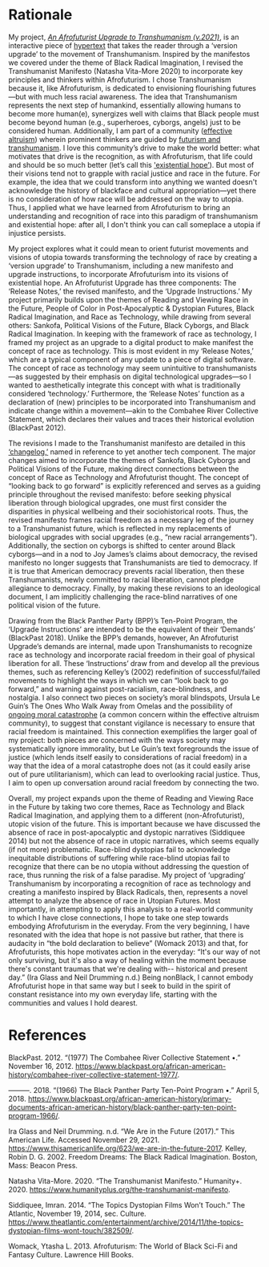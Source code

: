 # Rationale

My project, <i><a href="https://starmz123.github.io/transhumanism-raced/">An Afrofuturist Upgrade to Transhumanism (v.2021)</a></i>, is an interactive piece of <a href="https://www.chicagotribune.com/news/ct-xpm-1998-08-21-9901120361-story.html">hypertext</a> that takes the reader through a ‘version upgrade’ to the movement of Transhumanism. Inspired by the manifestos we covered under the theme of Black Radical Imagination, I revised the Transhumanist Manifesto (Natasha Vita-More 2020) to incorporate key principles and thinkers within Afrofuturism. I chose Transhumanism because it, like Afrofuturism, is dedicated to envisioning flourishing futures—but with much less racial awareness. The idea that Transhumanism represents the next step of humankind, essentially allowing humans to become more human(e), synergizes well with claims that Black people must become beyond human (e.g., superheroes, cyborgs, angels) just to be considered human. Additionally, I am part of a community (<a href="https://www.effectivealtruism.org/">effective altruism</a>) wherein prominent thinkers are guided by <a href="https://forum.effectivealtruism.org/posts/qM8Y4qcyEZJBQtF2m/ea-reading-list-futurism-and-transhumanism">futurism and transhumanism</a>. I love this community’s drive to make the world better: what motivates that drive is the recognition, as with Afrofuturism, that life could and should be so much better (let’s call this <a href="https://www.fhi.ox.ac.uk/Existential-risk-and-existential-hope.pdf">'existential hope’</a>). But most of their visions tend not to grapple with racial justice and race in the future. For example, the idea that we could transform into anything we wanted doesn't acknowledge the history of blackface and cultural appropriation—yet there is no consideration of how race will be addressed on the way to utopia. Thus, I applied what we have learned from Afrofuturism to bring an understanding and recognition of race into this paradigm of transhumanism and existential hope: after all, I don't think you can call someplace a utopia if injustice persists.

My project explores what it could mean to orient futurist movements and visions of utopia towards transforming the technology of race by creating a ‘version upgrade’ to Transhumanism, including a new manifesto and upgrade instructions, to incorporate Afrofuturism into its visions of existential hope. An Afrofuturist Upgrade has three components: The ‘Release Notes,’ the revised manifesto, and the ‘Upgrade Instructions.’ My project primarily builds upon the themes of Reading and Viewing Race in the Future, People of Color in Post-Apocalyptic & Dystopian Futures, Black Radical Imagination, and Race as Technology, while drawing from several others: Sankofa, Political Visions of the Future, Black Cyborgs, and Black Radical Imagination. In keeping with the framework of race as technology, I framed my project as an upgrade to a digital product to make manifest the concept of race as technology. This is most evident in my ‘Release Notes,’ which are a typical component of any update to a piece of digital software. The concept of race as technology may seem unintuitive to transhumanists—as suggested by their emphasis on digital technological upgrades—so I wanted to aesthetically integrate this concept with what is traditionally considered ‘technology.’ Furthermore, the ‘Release Notes’ function as a declaration of (new) principles to be incorporated into Transhumanism and indicate change within a movement—akin to the Combahee River Collective Statement, which declares their values and traces their historical evolution (BlackPast 2012).

The revisions I made to the Transhumanist manifesto are detailed in this <a href="https://uchicagoedu-my.sharepoint.com/personal/starmz_uchicago_edu/_layouts/15/onedrive.aspx?id=%2Fpersonal%2Fstarmz%5Fuchicago%5Fedu%2FDocuments%2FCollege%2FAcademics%2FY4%2FAQ21%2FSOCI%2020502%2FAssignments%2FFinal%20%28Transhumanism%2C%20Racialized%29%2F4%2D%2DChangelog%2Epdf&parent=%2Fpersonal%2Fstarmz%5Fuchicago%5Fedu%2FDocuments%2FCollege%2FAcademics%2FY4%2FAQ21%2FSOCI%2020502%2FAssignments%2FFinal%20%28Transhumanism%2C%20Racialized%29">‘changelog,’</a> named in reference to yet another tech component. The major changes aimed to incorporate the themes of Sankofa, Black Cyborgs and Political Visions of the Future, making direct connections between the concept of Race as Technology and Afrofuturist thought. The concept of “looking back to go forward” is explicitly referenced and serves as a guiding principle throughout the revised manifesto: before seeking physical liberation through biological upgrades, one must first consider the disparities in physical wellbeing and their sociohistorical roots. Thus, the revised manifesto frames racial freedom as a necessary leg of the journey to a Transhumanist future, which is reflected in my replacements of biological upgrades with social upgrades (e.g., “new racial arrangements”). Additionally, the section on cyborgs is shifted to center around Black cyborgs—and in a nod to Joy James’s claims about democracy, the revised manifesto no longer suggests that Transhumanists are tied to democracy. If it is true that American democracy prevents racial liberation, then these Transhumanists, newly committed to racial liberation, cannot pledge allegiance to democracy. Finally, by making these revisions to an ideological document, I am implicitly challenging the race-blind narratives of one political vision of the future.

Drawing from the Black Panther Party (BPP)’s Ten-Point Program, the ‘Upgrade Instructions’ are intended to be the equivalent of their ‘Demands’ (BlackPast 2018). Unlike the BPP’s demands, however, An Afrofuturist Upgrade’s demands are internal, made upon Transhumanists to recognize race as technology and incorporate racial freedom in their goal of physical liberation for all. These ‘Instructions’ draw from and develop all the previous themes, such as referencing Kelley’s (2002) redefinition of successful/failed movements to highlight the ways in which we can “look back to go forward,” and warning against post-racialism, race-blindness, and nostalgia. I also connect two pieces on society’s moral blindspots, Ursula Le Guin’s The Ones Who Walk Away from Omelas and the possibility of <a href="https://philpapers.org/rec/WILTPO-101">ongoing moral catastrophe</a> (a common concern within the effective altruism community), to suggest that constant vigilance is necessary to ensure that racial freedom is maintained. This connection exemplifies the larger goal of my project: both pieces are concerned with the ways society may systematically ignore immorality, but Le Guin’s text foregrounds the issue of justice (which lends itself easily to considerations of racial freedom) in a way that the idea of a moral catastrophe does not (as it could easily arise out of pure utilitarianism), which can lead to overlooking racial justice. Thus, I aim to open up conversation around racial freedom by connecting the two.

Overall, my project expands upon the theme of Reading and Viewing Race in the Future by taking two core themes, Race as Technology and Black Radical Imagination, and applying them to a different (non-Afrofuturist), utopic vision of the future. This is important because we have discussed the absence of race in post-apocalyptic and dystopic narratives (Siddiquee 2014) but not the absence of race in utopic narratives, which seems equally (if not more) problematic. Race-blind dystopias fail to acknowledge inequitable distributions of suffering while race-blind utopias fail to recognize that there can be no utopia without addressing the question of race, thus running the risk of a false paradise. My project of ‘upgrading’ Transhumanism by incorporating a recognition of race as technology and creating a manifesto inspired by Black Radicals, then, represents a novel attempt to analyze the absence of race in Utopian Futures. Most importantly, in attempting to apply this analysis to a real-world community to which I have close connections, I hope to take one step towards embodying Afrofuturism in the everyday. From the very beginning, I have resonated with the idea that hope is not passive but rather, that there is audacity in “the bold declaration to believe” (Womack 2013) and that, for Afrofuturists, this hope motivates action in the everyday: “It's our way of not only surviving, but it's also a way of healing within the moment because there's constant traumas that we're dealing with-- historical and present day.” (Ira Glass and Neil Drumming n.d.) Being nonBlack, I cannot embody Afrofuturist hope in that same way but I seek to build in the spirit of constant resistance into my own everyday life, starting with the communities and values I hold dearest.

# References
BlackPast. 2012. “(1977) The Combahee River Collective Statement •.” November 16, 2012. https://www.blackpast.org/african-american-history/combahee-river-collective-statement-1977/.

———. 2018. “(1966) The Black Panther Party Ten-Point Program •.” April 5, 2018. https://www.blackpast.org/african-american-history/primary-documents-african-american-history/black-panther-party-ten-point-program-1966/.

Ira Glass and Neil Drumming. n.d. “We Are in the Future (2017).” This American Life. Accessed November 29, 2021. https://www.thisamericanlife.org/623/we-are-in-the-future-2017.
Kelley, Robin D. G. 2002. Freedom Dreams: The Black Radical Imagination. Boston, Mass: Beacon Press.

Natasha Vita-More. 2020. “The Transhumanist Manifesto.” Humanity+. 2020. https://www.humanityplus.org/the-transhumanist-manifesto.

Siddiquee, Imran. 2014. “The Topics Dystopian Films Won’t Touch.” The Atlantic, November 19, 2014, sec. Culture. https://www.theatlantic.com/entertainment/archive/2014/11/the-topics-dystopian-films-wont-touch/382509/.

Womack, Ytasha L. 2013. Afrofuturism: The World of Black Sci-Fi and Fantasy Culture. Lawrence Hill Books.

